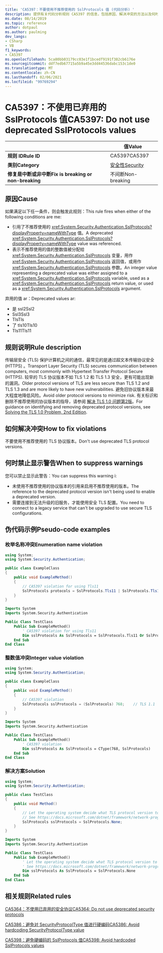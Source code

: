 ```yaml
---
title: 'CA5397：不要使用不推荐使用的 SslProtocols 值 (代码分析) '
description: 提供有关代码分析规则 CA5397 的信息，包括原因、解决冲突的方法以及何时取消显示。
ms.date: 08/14/2019
ms.topic: reference
author: dotpaul
ms.author: paulming
dev_langs:
- CSharp
- VB
f1_keywords:
- CA5397
ms.openlocfilehash: 5ca80bb03179cc03e1f1bcedf9191f382cb6176e
ms.sourcegitcommit: ddf7edb67715a5b9a45e3dd44536dabc153c1de0
ms.translationtype: MT
ms.contentlocale: zh-CN
ms.lasthandoff: 02/06/2021
ms.locfileid: "99769294"
---
```

# <a name="ca5397-do-not-use-deprecated-sslprotocols-values"></a><span data-ttu-id="99aba-103">CA5397：不使用已弃用的 SslProtocols 值</span><span class="sxs-lookup"><span data-stu-id="99aba-103">CA5397: Do not use deprecated SslProtocols values</span></span>

| | <span data-ttu-id="99aba-104">值</span><span class="sxs-lookup"><span data-stu-id="99aba-104">Value</span></span> |
|-|-|
| <span data-ttu-id="99aba-105">**规则 ID**</span><span class="sxs-lookup"><span data-stu-id="99aba-105">**Rule ID**</span></span> |<span data-ttu-id="99aba-106">CA5397</span><span class="sxs-lookup"><span data-stu-id="99aba-106">CA5397</span></span>|
| <span data-ttu-id="99aba-107">**类别**</span><span class="sxs-lookup"><span data-stu-id="99aba-107">**Category**</span></span> |[<span data-ttu-id="99aba-108">安全性</span><span class="sxs-lookup"><span data-stu-id="99aba-108">Security</span></span>](security-warnings.md)|
| <span data-ttu-id="99aba-109">**修复是中断或非中断**</span><span class="sxs-lookup"><span data-stu-id="99aba-109">**Fix is breaking or non-breaking**</span></span> |<span data-ttu-id="99aba-110">不间断</span><span class="sxs-lookup"><span data-stu-id="99aba-110">Non-breaking</span></span>|

## <a name="cause"></a><span data-ttu-id="99aba-111">原因</span><span class="sxs-lookup"><span data-stu-id="99aba-111">Cause</span></span>

<span data-ttu-id="99aba-112">如果满足以下任一条件，则会触发此规则：</span><span class="sxs-lookup"><span data-stu-id="99aba-112">This rule fires when either of the following conditions are me:</span></span>

- <span data-ttu-id="99aba-113">引用了不推荐使用的 <xref:System.Security.Authentication.SslProtocols?displayProperty=nameWithType> 值。</span><span class="sxs-lookup"><span data-stu-id="99aba-113">A deprecated <xref:System.Security.Authentication.SslProtocols?displayProperty=nameWithType> value was referenced.</span></span>
- <span data-ttu-id="99aba-114">表示不推荐使用的值的整数值被分配给 <xref:System.Security.Authentication.SslProtocols> 变量，用作  <xref:System.Security.Authentication.SslProtocols> 返回值，或用作 <xref:System.Security.Authentication.SslProtocols> 参数。</span><span class="sxs-lookup"><span data-stu-id="99aba-114">An integer value representing a deprecated value was either assigned to a <xref:System.Security.Authentication.SslProtocols> variable, used as a  <xref:System.Security.Authentication.SslProtocols> return value, or used as a <xref:System.Security.Authentication.SslProtocols> argument.</span></span>

<span data-ttu-id="99aba-115">弃用的值 ar：</span><span class="sxs-lookup"><span data-stu-id="99aba-115">Deprecated values ar:</span></span>

- <span data-ttu-id="99aba-116">是 ssl2</span><span class="sxs-lookup"><span data-stu-id="99aba-116">Ssl2</span></span>
- <span data-ttu-id="99aba-117">Ssl3</span><span class="sxs-lookup"><span data-stu-id="99aba-117">Ssl3</span></span>
- <span data-ttu-id="99aba-118">Tls</span><span class="sxs-lookup"><span data-stu-id="99aba-118">Tls</span></span>
- <span data-ttu-id="99aba-119">了 tls10</span><span class="sxs-lookup"><span data-stu-id="99aba-119">Tls10</span></span>
- <span data-ttu-id="99aba-120">Tls11</span><span class="sxs-lookup"><span data-stu-id="99aba-120">Tls11</span></span>

## <a name="rule-description"></a><span data-ttu-id="99aba-121">规则说明</span><span class="sxs-lookup"><span data-stu-id="99aba-121">Rule description</span></span>

<span data-ttu-id="99aba-122">传输层安全 (TLS) 保护计算机之间的通信，最常见的是通过超文本传输协议安全 (HTTPS) 。</span><span class="sxs-lookup"><span data-stu-id="99aba-122">Transport Layer Security (TLS) secures communication between computers, most commonly with Hypertext Transfer Protocol Secure (HTTPS).</span></span> <span data-ttu-id="99aba-123">较早的 TLS 协议版本不如 TLS 1.2 和 TLS 1.3 安全，更有可能出现新的漏洞。</span><span class="sxs-lookup"><span data-stu-id="99aba-123">Older protocol versions of TLS are less secure than TLS 1.2 and TLS 1.3 and are more likely to have new vulnerabilities.</span></span> <span data-ttu-id="99aba-124">避免旧协议版本来最大程度地降低风险。</span><span class="sxs-lookup"><span data-stu-id="99aba-124">Avoid older protocol versions to minimize risk.</span></span> <span data-ttu-id="99aba-125">有关标识和删除不推荐使用的协议版本的指导，请参阅 [解决 TLS 1.0 问题第2版](/security/solving-tls1-problem)。</span><span class="sxs-lookup"><span data-stu-id="99aba-125">For guidance on identifying and removing deprecated protocol versions, see [Solving the TLS 1.0 Problem, 2nd Edition](/security/solving-tls1-problem).</span></span>

## <a name="how-to-fix-violations"></a><span data-ttu-id="99aba-126">如何解决冲突</span><span class="sxs-lookup"><span data-stu-id="99aba-126">How to fix violations</span></span>

<span data-ttu-id="99aba-127">不要使用不推荐使用的 TLS 协议版本。</span><span class="sxs-lookup"><span data-stu-id="99aba-127">Don't use deprecated TLS protocol versions.</span></span>

## <a name="when-to-suppress-warnings"></a><span data-ttu-id="99aba-128">何时禁止显示警告</span><span class="sxs-lookup"><span data-stu-id="99aba-128">When to suppress warnings</span></span>

<span data-ttu-id="99aba-129">您可以禁止显示此警告：</span><span class="sxs-lookup"><span data-stu-id="99aba-129">You can suppress this warning i:</span></span>

- <span data-ttu-id="99aba-130">未使用不推荐使用的协议版本的引用来启用不推荐使用的版本。</span><span class="sxs-lookup"><span data-stu-id="99aba-130">The reference to the deprecated protocol version isn't being used to enable a deprecated version.</span></span>
- <span data-ttu-id="99aba-131">需要连接到无法升级的旧服务，才能使用安全 TLS 配置。</span><span class="sxs-lookup"><span data-stu-id="99aba-131">You need to connect to a legacy service that can't be upgraded to use secure TLS configurations.</span></span>

## <a name="pseudo-code-examples"></a><span data-ttu-id="99aba-132">伪代码示例</span><span class="sxs-lookup"><span data-stu-id="99aba-132">Pseudo-code examples</span></span>

### <a name="enumeration-name-violation"></a><span data-ttu-id="99aba-133">枚举名称冲突</span><span class="sxs-lookup"><span data-stu-id="99aba-133">Enumeration name violation</span></span>

```csharp
using System;
using System.Security.Authentication;

public class ExampleClass
{
    public void ExampleMethod()
    {
        // CA5397 violation for using Tls11
        SslProtocols protocols = SslProtocols.Tls11 | SslProtocols.Tls12;
    }
}
```

```vb
Imports System
Imports System.Security.Authentication

Public Class TestClass
    Public Sub ExampleMethod()
        ' CA5397 violation for using Tls11
        Dim sslProtocols As SslProtocols = SslProtocols.Tls11 Or SslProtocols.Tls12
    End Sub
End Class
```

### <a name="integer-value-violation"></a><span data-ttu-id="99aba-134">整数值冲突</span><span class="sxs-lookup"><span data-stu-id="99aba-134">Integer value violation</span></span>

```csharp
using System;
using System.Security.Authentication;

public class ExampleClass
{
    public void ExampleMethod()
    {
        // CA5397 violation
        SslProtocols sslProtocols = (SslProtocols) 768;    // TLS 1.1
    }
}
```

```vb
Imports System
Imports System.Security.Authentication

Public Class TestClass
    Public Sub ExampleMethod()
        ' CA5397 violation
        Dim sslProtocols As SslProtocols = CType(768, SslProtocols)   ' TLS 1.1
    End Sub
End Class
```

### <a name="solution"></a><span data-ttu-id="99aba-135">解决方案</span><span class="sxs-lookup"><span data-stu-id="99aba-135">Solution</span></span>

```csharp
using System;
using System.Security.Authentication;

public class TestClass
{
    public void Method()
    {
        // Let the operating system decide what TLS protocol version to use.
        // See https://docs.microsoft.com/dotnet/framework/network-programming/tls
        SslProtocols sslProtocols = SslProtocols.None;
    }
}
```

```vb
Imports System
Imports System.Security.Authentication

Public Class TestClass
    Public Sub ExampleMethod()
        ' Let the operating system decide what TLS protocol version to use.
        ' See https://docs.microsoft.com/dotnet/framework/network-programming/tls
        Dim sslProtocols As SslProtocols = SslProtocols.None
    End Sub
End Class
```

## <a name="related-rules"></a><span data-ttu-id="99aba-136">相关规则</span><span class="sxs-lookup"><span data-stu-id="99aba-136">Related rules</span></span>

[<span data-ttu-id="99aba-137">CA5364：不使用已弃用的安全协议</span><span class="sxs-lookup"><span data-stu-id="99aba-137">CA5364: Do not use deprecated security protocols</span></span>](ca5364.md)

[<span data-ttu-id="99aba-138">CA5386：避免对 SecurityProtocolType 值进行硬编码</span><span class="sxs-lookup"><span data-stu-id="99aba-138">CA5386: Avoid hardcoding SecurityProtocolType value</span></span>](ca5386.md)

[<span data-ttu-id="99aba-139">CA5398：避免硬编码的 SslProtocols 值</span><span class="sxs-lookup"><span data-stu-id="99aba-139">CA5398: Avoid hardcoded SslProtocols values</span></span>](ca5398.md)
